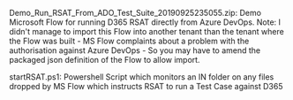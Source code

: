 Demo_Run_RSAT_From_ADO_Test_Suite_20190925235055.zip: Demo Microsoft Flow for running D365 RSAT directly from Azure DevOps. Note: I didn't manage to import this Flow into another tenant than the tenant where the Flow was built - MS Flow complaints about a problem with the authorisation against Azure DevOps - So you may have to amend the packaged json definition of the Flow to allow import.

startRSAT.ps1: Powershell Script which monitors an IN folder on any files dropped by MS Flow which instructs RSAT to run a Test Case against D365
